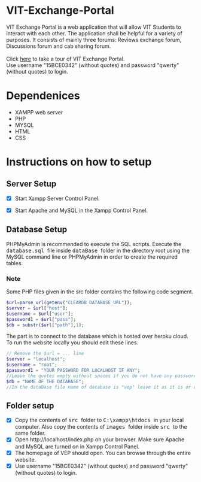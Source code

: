 # VIT-Exchange-Portal
VIT Exchange Portal is a web application that will allow VIT Students to interact with each other. The application shall be helpful for a variety of purposes. It consists of mainly three forums: Reviews exchange forum, Discussions forum and cab sharing forum. <br/> <br/>
Click [here](https://nameless-savannah-14217.herokuapp.com/index.php) to take a tour of VIT Exchange Portal. <br/>
Use username "15BCE0342" (without quotes) and password "qwerty" (without quotes) to login. <br/>
# Dependenices #
* XAMPP web server <br/>
* PHP <br/>
* MYSQL <br/>
* HTML <br/>
* CSS <br/>

# Instructions on how to setup #

## Server Setup ##
- [x] Start Xampp Server Control Panel. <br/>
- [x] Start Apache and MySQL in the Xampp Control Panel. <br/>


## Database Setup ##
PHPMyAdmin is recommended to execute the SQL scripts.
Execute the <kbd> database.sql </kbd> file inside <kbd> dataBase </kbd> folder in the directory root using the MySQL command line or PHPMyAdmin in order to create the required tables.

### Note ###
Some PHP files given in the src folder contains the following code segment.

```PHP
$url=parse_url(getenv("CLEARDB_DATABASE_URL"));
$server = $url["host"];
$username = $url["user"];
$password1 = $url["pass"];
$db = substr($url["path"],1);
```
The part is to connect to the database which is hosted over heroku cloud. 
To run the website locally you should edit these lines.

```PHP
// Remove the $url = ... line
$server = "localhost";
$username = "root";
$password1 = "YOUR PASSWORD FOR LOCALHOST IF ANY";
//Leave the quotes empty without spaces if you do not have any password set for localhost.
$db = "NAME OF THE DATABASE";
//In the dataBase file name of database is "vep" leave it as it is or change it accordingly in the above line.
```

## Folder setup ##
- [x] Copy the contents of <kbd> src </kbd> folder to <kbd> C:\xampp\htdocs </kbd> in your local computer. Also copy the contents of <kbd> images </kbd> folder inside <kbd> src </kbd> to the same folder.<br/>
- [x] Open http://localhost/index.php on your browser. Make sure Apache and MySQL are turned on in Xampp Control Panel. <br/>
- [x] The homepage of VEP should open. You can browse through the entire website.
- [x] Use username "15BCE0342" (without quotes) and password "qwerty" (without quotes) to login.

